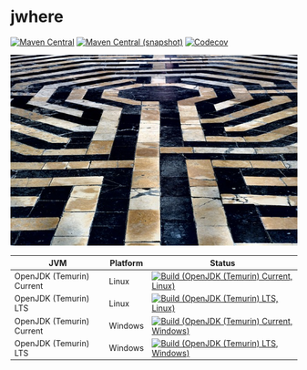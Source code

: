 jwhere
===

[![Maven Central](https://img.shields.io/maven-central/v/com.io7m.jwhere/com.io7m.jwhere.svg?style=flat-square)](http://search.maven.org/#search%7Cga%7C1%7Cg%3A%22com.io7m.jwhere%22)
[![Maven Central (snapshot)](https://img.shields.io/nexus/s/https/s01.oss.sonatype.org/com.io7m.jwhere/com.io7m.jwhere.svg?style=flat-square)](https://s01.oss.sonatype.org/content/repositories/snapshots/com/io7m/jwhere/)
[![Codecov](https://img.shields.io/codecov/c/github/io7m/jwhere.svg?style=flat-square)](https://codecov.io/gh/io7m/jwhere)

![jwhere](./src/site/resources/jwhere.jpg?raw=true)

| JVM | Platform | Status |
|-----|----------|--------|
| OpenJDK (Temurin) Current | Linux | [![Build (OpenJDK (Temurin) Current, Linux)](https://img.shields.io/github/workflow/status/io7m/jwhere/main.linux.temurin.current)](https://github.com/io7m/jwhere/actions?query=workflow%3Amain.linux.temurin.current)|
| OpenJDK (Temurin) LTS | Linux | [![Build (OpenJDK (Temurin) LTS, Linux)](https://img.shields.io/github/workflow/status/io7m/jwhere/main.linux.temurin.lts)](https://github.com/io7m/jwhere/actions?query=workflow%3Amain.linux.temurin.lts)|
| OpenJDK (Temurin) Current | Windows | [![Build (OpenJDK (Temurin) Current, Windows)](https://img.shields.io/github/workflow/status/io7m/jwhere/main.windows.temurin.current)](https://github.com/io7m/jwhere/actions?query=workflow%3Amain.windows.temurin.current)|
| OpenJDK (Temurin) LTS | Windows | [![Build (OpenJDK (Temurin) LTS, Windows)](https://img.shields.io/github/workflow/status/io7m/jwhere/main.windows.temurin.lts)](https://github.com/io7m/jwhere/actions?query=workflow%3Amain.windows.temurin.lts)|
